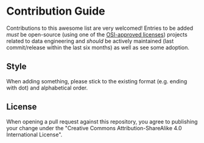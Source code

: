 # Contribution Guide

Contributions to this awesome list are very welcomed!
Entries to be added *must* be open-source
(using one of the [OSI-approved licenses](https://opensource.org/licenses)) projects related to data engineering and *should* be actively maintained (last commit/release within the last six months) as well as see some adoption.

## Style

When adding something, please stick to the existing format (e.g. ending with dot) and alphabetical order.

## License

When opening a pull request against this repository, you agree to publishing your change under the "Creative Commons Attribution-ShareAlike 4.0 International License".
